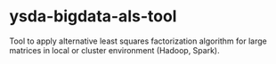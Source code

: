 # ysda-bigdata-als-tool
Tool to apply alternative least squares factorization algorithm for large matrices in local or cluster environment (Hadoop, Spark).

